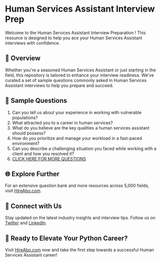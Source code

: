 # Human Services Assistant Interview Prep

Welcome to the Human Services Assistant Interview Preparation ! This resource is designed to help you ace your Human Services Assistant interviews with confidence.

## 🚀 Overview

Whether you're a seasoned Human Services Assistant or just starting in the field, this repository is tailored to enhance your interview readiness. We've curated a set of sample questions commonly asked in Human Services Assistant interviews to help you prepare and succeed.

## 📝 Sample Questions

1. Can you tell us about your experience in working with vulnerable populations?
2. What attracted you to a career in human services?
3. What do you believe are the key qualities a human services assistant should possess?
4. How do you prioritize and manage your workload in a fast-paced environment?
5. Can you describe a challenging situation you faced while working with a client and how you resolved it?
6. [CLICK HERE FOR MORE QUESTIONS](https://hireabo.com/job/7_1_8/Human%20Services%20Assistant)

## 🌐 Explore Further

For an extensive question bank and more resources across 5,000 fields, visit [HireAbo.com](https://www.hireabo.com).

## 📱 Connect with Us

Stay updated on the latest industry insights and interview tips. Follow us on [Twitter](https://twitter.com/hireabo) and [LinkedIn](https://www.linkedin.com/in/hire-abo-3609972a8/).

## 🚀 Ready to Elevate Your Python Career?

Visit [HireAbo.com](https://www.hireabo.com) now and take the first step towards a successful Human Services Assistant career!